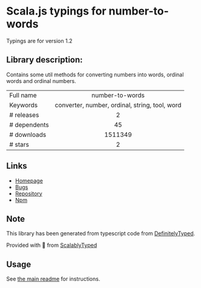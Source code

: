 
# Scala.js typings for number-to-words

Typings are for version 1.2

## Library description:
Contains some util methods for converting numbers into words, ordinal words and ordinal numbers.

|                    |                 |
| ------------------ | :-------------: |
| Full name          | number-to-words |
| Keywords           | converter, number, ordinal, string, tool, word |
| # releases         | 2 |
| # dependents       | 45 |
| # downloads        | 1511349 |
| # stars            | 2 |

## Links
- [Homepage](https://github.com/marlun78/number-to-words)
- [Bugs](https://github.com/marlun78/number-to-words/issues)
- [Repository](https://github.com/marlun78/number-to-words)
- [Npm](https://www.npmjs.com/package/number-to-words)
    


## Note
This library has been generated from typescript code from [DefinitelyTyped](https://definitelytyped.org).

Provided with :purple_heart: from [ScalablyTyped](https://github.com/oyvindberg/ScalablyTyped)

## Usage
See [the main readme](../../readme.md) for instructions.


